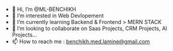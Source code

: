 * 👋 Hi, I’m @ML-BENCHIKH
* 👀 I’m interested in Web Devlopement 
* 🌱 I’m currently learning Backend & Frontend > MERN STACK
* 💞️ I’m looking to collaborate on Saas Projects, CRM Projects, AI Projects... 
* 📫 How to reach me : benchikh.med.lamine@gmail.com
